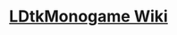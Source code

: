 <h1 align="center">
    <a href="https://irishbruse.github.io/LDtkMonogame/">LDtkMonogame Wiki</a>
</h1>
